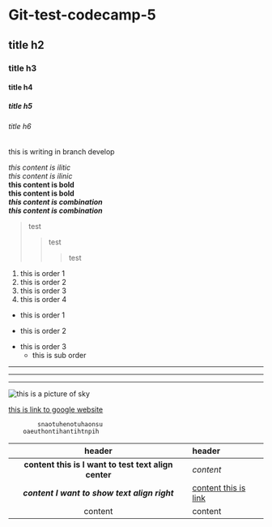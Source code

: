 # Git-test-codecamp-5
## title h2
### title h3
#### title h4
##### title h5
###### title h6

this is writing in branch develop

*this content is ilitic*  
_this content is ilinic_  
**this content is bold**  
__this content is bold__  
*__this content is combination__*  
**_this content is combination_**

> test 
>> test
>>> test

1. this is order 1
3. this is order 2
65. this is order 3
35. this is order 4

+ this is order 1 
- this is order 2
* this is order 3
    * this is sub order
***
---
___
![this is a picture of sky](https://img.freepik.com/free-photo/sun-clouds_1204-19.jpg?size=626&ext=jpg)

[this is link to google website](https://www.google.com/)


            snaotuhenotuhaonsu
        oaeuthontihantihtnpih

| header | header |
|:----:|:-------|
| **content this is I want to test text align center** | *content* |
|***content I want to show text align right*** | [content this is link](https://www.google.com/)|  
|content | content|